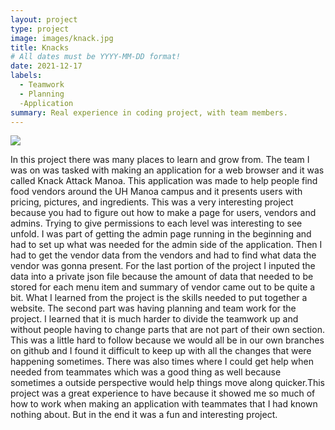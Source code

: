 ```yaml
---
layout: project
type: project 
image: images/knack.jpg
title: Knacks
# All dates must be YYYY-MM-DD format!
date: 2021-12-17
labels:
  - Teamwork
  - Planning
  -Application
summary: Real experience in coding project, with team members. 
---
```


<div class="ui small rounded images">
	
  <img  class="ui image" src="../images/knack.jpg" >


</div>

In this project there was many places to learn and grow from. The team I was on was tasked with making an application for a web browser and it was called Knack Attack Manoa. This application was made to help people find food vendors around the UH Manoa campus and it presents users with pricing, pictures, and ingredients. This was a very interesting project because you had to figure out how to make a page for users, vendors and admins. Trying to give permissions to each level was interesting to see unfold. I was part of getting the admin page running in the beginning and had to set up what was needed for the admin side of the application. Then I had to get the vendor data from the vendors and had to find what data the vendor was gonna present. For the last portion of the project I inputed the data into a private json file because the amount of data that needed to be stored for each menu item and summary of vendor came out to be quite a bit. What I learned from the project is the skills needed to put together a website. 
The second part was having planning and team work for the project. I learned that it is much harder to divide the teamwork up and without people having to change parts that are not part of their own section. This was a little hard to follow because we would all be in our own branches on github and I found it difficult to keep up with all the changes that were happening sometimes. There was also times where I could get help when needed from teammates which was a good thing as well because sometimes a outside perspective would help things move along quicker.This project was a great experience to have because it showed me so much of how to work when making an application with teammates that I had known nothing about. But in the end it was a fun and interesting project.  




